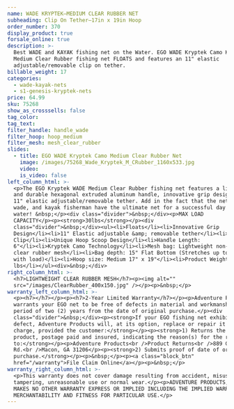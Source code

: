 ```yaml
---
name: WADE KRYPTEK—MEDIUM CLEAR RUBBER NET
subheading: Clip On Tether—17in x 19in Hoop
order_number: 370
display_product: true
forsale_online: true
description: >-
  Best WADE and KAYAK fishing net on the Water. EGO WADE Kryptek Camo Kayak
  Medium Clear Rubber fishing net FLOATS and features an 11" elastic
  adjustable/removable clip on tether.
billable_weight: 17
categories:
  - wade-kayak-nets
  - s1-genesis-kryptek-nets
price: 64.99
sku: 75268
show_as_crosssells: false
tag_color:
tag_text:
filter_handle: handle_wade
filter_hoop: hoop_medium
filter_mesh: mesh_clear_rubber
slides:
  - title: EGO WADE Kryptek Camo Medium Clear Rubber Net
    image: /images/75268_Wade_Kryptek_M_CRubber_1160x533.jpg
    video:
    is_video: false
left_column_html: >-
  <p>The EGO Kryptek WADE Medium Clear Rubber fishing net features a lightweight
  and durable hexagonal extruded aluminum handle, innovative grip design and an
  11" elastic adjustable/removable tether. Add in the fact that the nets float,
  wade, and kayak fisherman have the ultimate net for a successful day on the
  water! &nbsp;</p><div class="divider">&nbsp;</div><p>MAX LOAD
  CAPACITY</p><p><strong>30lbs</strong></p><div
  class="divider">&nbsp;</div><ul><li>Floats</li><li>Innovative Grip
  Design</li><li>11" Elastic adjustable &amp; removable tether</li><li>Aluminum
  Clip</li><li>Unique Hoop Scoop Design</li><li>Handle Length:
  6"</li><li>Kryptek Camo Technology</li><li>Mesh bag: Lightweight non-tangle
  clear rubber mesh</li><li>Bag depth: 15" Flat Bottom (Stretches up to 1.5X
  with load)</li><li>Hoop size: Medium 17" x 19"</li><li>Product Weight: 2.3
  lbs</li></ul><div>&nbsp;</div>
right_column_html: >-
  <h7>LIGHTWEIGHT CLEAR RUBBER MESH</h7><p><img alt=""
  src="/images/ClearRubber_400x150.jpg" /></p><p>&nbsp;</p>
warranty_left_column_html: >-
  <p><h7></h7></p><p><h7>2-Year Limited Warranty</h7></p><p>Adventure Products
  warrants your EGO net to be free of defects in material and workmanship for a
  period of two (2) years from the date of original purchase.</p><div
  class="divider">&nbsp;</div><p><strong>If your EGO fishing net exhibits such a
  defect, Adventure Products will, at its option, replace or repair it without
  charge, provided the customer:</strong></p><p><strong>1) Returns the defective
  product, postage paid and insured, indicating the reason(s) for the return
  to:</strong></p><p>Adventure Products<br />Product Returns<br />889 Guy Paine
  Rd.<br />Macon, GA 31206</p><p><strong>2) Submits proof of date of original
  purchase.</strong></p><p>&nbsp;</p><p><a class="block_btn"
  href="/warranty">File Claim Online</a></p><p>&nbsp;</p>
warranty_right_column_html: >-
  <p>This warranty does not cover damage resulting from accident, misuse, abuse,
  tampering, unreasonable use or normal wear.</p><p>ADVENTURE PRODUCTS, INC.
  MAKES NO OTHER WARRANTY EXPRESS OR IMPLIED INCLUDING THE IMPLIED WARRANTIES OF
  MERCHANTABILITY AND FITNESS FOR PARTICULAR USE.</p>
---
```

